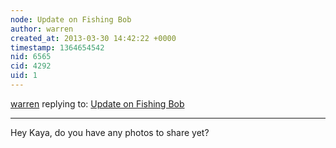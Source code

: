 ```yaml
---
node: Update on Fishing Bob
author: warren
created_at: 2013-03-30 14:42:22 +0000
timestamp: 1364654542
nid: 6565
cid: 4292
uid: 1
---
```




[warren](../profile/warren) replying to: [Update on Fishing Bob](../notes/kaya9804/3-27-2013/update-fishing-bob-1)

----
Hey Kaya, do you have any photos to share yet?